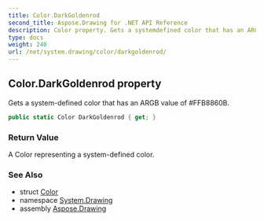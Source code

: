 ```yaml
---
title: Color.DarkGoldenrod
second_title: Aspose.Drawing for .NET API Reference
description: Color property. Gets a systemdefined color that has an ARGB value of FFB8860B
type: docs
weight: 240
url: /net/system.drawing/color/darkgoldenrod/
---
```

## Color.DarkGoldenrod property

Gets a system-defined color that has an ARGB value of #FFB8860B.

```csharp
public static Color DarkGoldenrod { get; }
```

### Return Value

A Color representing a system-defined color.

### See Also

* struct [Color](../)
* namespace [System.Drawing](../../color/)
* assembly [Aspose.Drawing](../../../)


